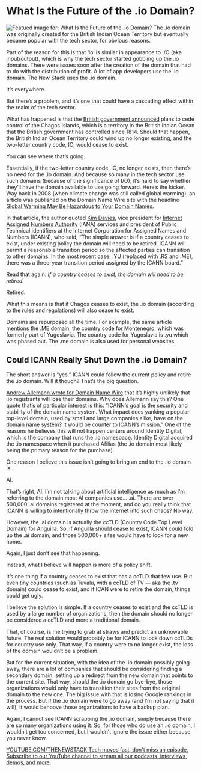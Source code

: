 # What Is the Future of the .io Domain?
![Featued image for: What Is the Future of the .io Domain?](https://cdn.thenewstack.io/media/2024/10/fab8c750-ole-kloth-ktroeg_lmxu-unsplash-1024x683.jpg)
The .io domain was originally created for the British Indian Ocean Territory but eventually became popular with the tech sector, for obvious reasons.

Part of the reason for this is that ‘io’ is similar in appearance to I/O (aka input/output), which is why the tech sector started gobbling up the .io domains. There were issues soon after the creation of the domain that had to do with the distribution of profit. A lot of app developers use the .io domain. The New Stack uses the .io domain.

It’s everywhere.

But there’s a problem, and it’s one that could have a cascading effect within the realm of the tech sector.

What has happened is that the [British government announced](https://www.gov.uk/government/news/joint-statement-between-uk-and-mauritius-3-october-2024) plans to cede control of the Chagos Islands, which is a territory in the British Indian Ocean that the British government has controlled since 1814. Should that happen, the British Indian Ocean Territory could wind up no longer existing, and the two-letter country code, IO, would cease to exist.

You can see where that’s going.

Essentially, if the two-letter country code, IO, no longer exists, then there’s no need for the .io domain. And because so many in the tech sector use such domains (because of the significance of I/O), it’s hard to say whether they’ll have the domain available to use going forward. Here’s the kicker. Way back in 2008 (when climate change was still called global warming), an article was published on the Domain Name Wire site with the headline [Global Warming May Be Hazardous to Your Domain Names](https://domainnamewire.com/2008/11/18/global-warming-may-be-hazardous-to-your-domain-names/).

In that article, the author quoted [Kim Davies](https://www.icann.org/profiles/187), vice president for [Internet Assigned Numbers Authority](https://www.iana.org/) (IANA) services and president of Public Technical Identifiers at the Internet Corporation for Assigned Names and Numbers (ICANN), who said, “The simple answer is if a country ceases to exist, under existing policy the domain will need to be retired. ICANN will permit a reasonable transition period so the affected parties can transition to other domains. In the most recent case, .YU (replaced with .RS and .ME), there was a three-year transition period assigned by the ICANN board.”

Read that again: *If a country ceases to exist, the domain will need to be retired.*

Retired.

What this means is that if Chagos ceases to exist, the .io domain (according to the rules and regulations) will also cease to exist.

Domains are repurposed all the time. For example, the same article mentions the .ME domain, the country code for Montenegro, which was formerly part of Yugoslavia. The country code for Yugoslavia is .yu which was phased out. The .me domain is also used for personal websites.

## Could ICANN Really Shut Down the .io Domain?
The short answer is “yes.” ICANN could follow the current policy and retire the .io domain. Will it though? That’s the big question.

[Andrew Allemann wrote for Domain Name Wire](https://domainnamewire.com/2024/10/09/io-domain-names-arent-going-away/) that it’s highly unlikely that .io registrants will lose their domains. Why does Allemann say this? One quote that’s of particular interest is this: “ICANN’s goal is the security and stability of the domain name system. What impact does yanking a popular top-level domain, used by small and large companies alike, have on the domain name system? It would be counter to ICANN’s mission.”
One of the reasons he believes this will not happen centers around Identity Digital, which is the company that runs the .io namespace. Identity Digital acquired the .io namespace when it purchased Afilias (the .io domain most likely being the primary reason for the purchase).

One reason I believe this issue isn’t going to bring an end to the .io domain is…

AI.

That’s right, AI. I’m not talking about artificial intelligence as much as I’m referring to the domain most AI companies use… .ai. There are over 500,000 .ai domains registered at the moment, and do you really think that ICANN is willing to intentionally throw the internet into such chaos? No way.

However, the .ai domain is actually the ccTLD (Country Code Top Level Domain) for Anguilla. So, if Anguilla should cease to exist, ICANN could fold up the .ai domain, and those 500,000+ sites would have to look for a new home.

Again, I just don’t see that happening.

Instead, what I believe will happen is more of a policy shift.

It’s one thing if a country ceases to exist that has a ccTLD that few use. But even tiny countries (such as Tuvalu, with a ccTLD of TV — aka the .tv domain) could cease to exist, and if ICAN were to retire the domain, things could get ugly.

I believe the solution is simple. If a country ceases to exist and the ccTLD is used by a large number of organizations, then the domain should no longer be considered a ccTLD and more a traditional domain.

That, of course, is me trying to grab at straws and predict an unknowable future. The real solution would probably be for ICANN to lock down ccTLDs for country use only. That way, if a country were to no longer exist, the loss of the domain wouldn’t be a problem.

But for the current situation, with the idea of the .io domain possibly going away, there are a lot of companies that should be considering finding a secondary domain, setting up a redirect from the new domain that points to the current site. That way, should the .io domain go bye-bye, those organizations would only have to transition their sites from the original domain to the new one. The big issue with that is losing Google rankings in the process. But if the .io domain were to go away (and I’m not saying that it will), it would behoove those organizations to have a backup plan.

Again, I cannot see ICANN scrapping the .io domain, simply because there are so many organizations using it. So, for those who do use an .io domain, I wouldn’t get too concerned, but I wouldn’t ignore the issue either because you never know.

[
YOUTUBE.COM/THENEWSTACK
Tech moves fast, don't miss an episode. Subscribe to our YouTube
channel to stream all our podcasts, interviews, demos, and more.
](https://youtube.com/thenewstack?sub_confirmation=1)